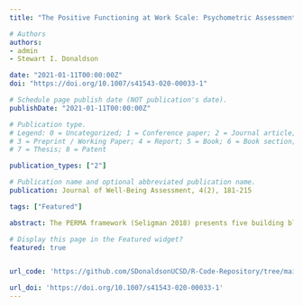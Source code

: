 ```yaml
---
title: "The Positive Functioning at Work Scale: Psychometric Assessment, Validation, and Measurement Invariance"

# Authors
authors:
- admin
- Stewart I. Donaldson

date: "2021-01-11T00:00:00Z"
doi: "https://doi.org/10.1007/s41543-020-00033-1"

# Schedule page publish date (NOT publication's date).
publishDate: "2021-01-11T00:00:00Z"

# Publication type.
# Legend: 0 = Uncategorized; 1 = Conference paper; 2 = Journal article;
# 3 = Preprint / Working Paper; 4 = Report; 5 = Book; 6 = Book section;
# 7 = Thesis; 8 = Patent

publication_types: ["2"]

# Publication name and optional abbreviated publication name.
publication: Journal of Well-Being Assessment, 4(2), 181-215

tags: ["Featured"]

abstract: The PERMA framework (Seligman 2018) presents five building blocks of well-being - positive emotion, engagement, relationships, meaning, and accomplishment. However, Seligman (2018) suggested the original five building blocks are highly predictive of well-being but certainly not exhaustive. This research attempted to expand the PERMA model in the workplace with four new building blocks of well-being - physical health, mindset, environment, and economic security. Study 1 utilized nine subject matter experts (SMEs) to content analyze and evaluate an item pool for scale development. In Study 2 (N=300), an exploratory factor analysis (EFA) extrapolated nine dimensions of positive functioning at work (PF-W) with a random sample of full-time employees recruited on Amazon’s Mechanical Turk (MTurk). The purpose of Study 3 was to validate the PF-W scale and test its ability to predict work outcomes. Findings from 727 full-time employees supported a general factor of PF-W with nine lower-order dimensions. The measure exhibited convergent, discriminant, criterion, predictive, and incremental forms of validity with other well-being (Diener 1985; Luthans, Youssef and Avolio 2007) and performance measures (Griffin, Neal and Parker 2007), as well as measurement invariance across job function. The Positive Functioning at Work Scale provides a comprehensive measurement tool that can inform future workplace programs and interventions. It also predicts important work outcomes, such as turnover intentions, job-related affective well-being, plus individual, team, and organizational adaptivity, proactivity, and organizational proficiency.

# Display this page in the Featured widget?
featured: true


url_code: 'https://github.com/SDonaldsonUCSD/R-Code-Repository/tree/main/Journal%20of%20Well-Being'

url_doi: 'https://doi.org/10.1007/s41543-020-00033-1'
---
```

